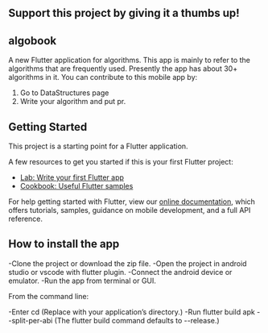 ## Support this project by giving it a thumbs up!

## algobook

A new Flutter application for algorithms. This app is mainly to refer to the algorithms that are frequently used. Presently the app has about 30+ algorithms in it. You can contribute to this mobile app by:
  1. Go to DataStructures page
  2. Write your algorithm and put pr.

## Getting Started

This project is a starting point for a Flutter application.

A few resources to get you started if this is your first Flutter project:

- [Lab: Write your first Flutter app](https://flutter.dev/docs/get-started/codelab)
- [Cookbook: Useful Flutter samples](https://flutter.dev/docs/cookbook)

For help getting started with Flutter, view our
[online documentation](https://flutter.dev/docs), which offers tutorials,
samples, guidance on mobile development, and a full API reference.


## How to install the app 

-Clone the project or download the zip file. 
-Open the project in android studio or vscode with flutter plugin. 
-Connect the android device or emulator. 
-Run the app from terminal or GUI. 

From the command line:

-Enter cd <app dir>
  (Replace <app dir> with your application’s directory.)
-Run flutter build apk --split-per-abi
  (The flutter build command defaults to --release.)



